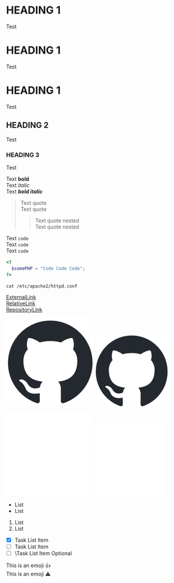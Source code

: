# HEADING 1
Test

# HEADING 1
Test

# HEADING 1
Test

## HEADING 2
Test

### HEADING 3
Test

Text **bold**  
Text *italic*  
Text ***bold italic***  

> Text quote  
> Text quote  
> > Text quote nested  
> > Text quote nested  

Text `code`  
Text `code`  
Text `code`  

```php
<?
  $somePHP = "Code Code Code";
?>
```

```shell
cat /etc/apache2/httpd.conf
```

[ExternalLink](https://www.google.com/)  
[RelativeLink](MarkdownEmoji.md)  
[RepositoryLink](/_DOCs/GitHub/MarkdownEmoji.md)  

![Alt Text](img/github-mark.png)
![Alt Text](img/github-mark.svg "Hover Text")  

![Alt Text](/_DOCs/GitHub/img/github-mark-white.png)
![Alt Text](/_DOCs/GitHub/img/github-mark-white.svg "Hover Text")  

- List
- List

1. List
2. List

- [x] Task List Item
- [ ] Task List Item
- [ ] \Task List Item Optional

This is an emoji :+1:  
This is an emoji :warning:  
